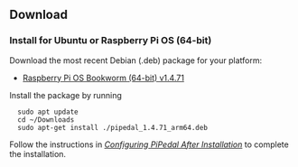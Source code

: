 ## Download

### Install for Ubuntu or Raspberry Pi OS (64-bit)

Download the most recent Debian (.deb) package for your platform:

- <a href="https://github.com/rerdavies/pipedal/releases/download/v1.4.71/pipedal_1.4.71_arm64.deb">Raspberry Pi OS Bookworm (64-bit) v1.4.71</a>


Install the package by running 

```
  sudo apt update
  cd ~/Downloads  
  sudo apt-get install ./pipedal_1.4.71_arm64.deb
```

Follow the instructions in [_Configuring PiPedal After Installation_](https://rerdavies.github.io/pipedal/Configuring.html) to complete the installation.
